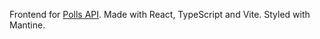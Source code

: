 Frontend for [Polls API](https://github.com/ivcp/polls). Made with React, TypeScript and Vite. Styled with Mantine.

